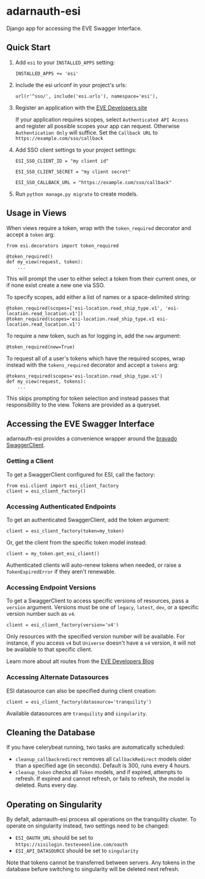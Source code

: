 # adarnauth-esi
Django app for accessing the EVE Swagger Interface.

## Quick Start

1. Add `esi` to your `INSTALLED_APPS` setting:

   `INSTALLED_APPS += 'esi'`

2. Include the esi urlconf in your project's urls:

    `url(r'^sso/', include('esi.urls'), namespace='esi'),`

3. Register an application with the [EVE Developers site](https://developers.eveonline.com/applications)

    If your application requires scopes, select `Authenticated API Access` and register all possible scopes your app can request. Otherwise `Authentication Only` will suffice.
    Set the `Callback URL` to `https://example.com/sso/callback`

4. Add SSO client settings to your project settings:

    `ESI_SSO_CLIENT_ID = "my client id"`
    
    `ESI_SSO_CLIENT_SECRET = "my client secret"`
    
    `ESI_SSO_CALLBACK_URL = "https://example.com/sso/callback"`
    

5. Run `python manage.py migrate` to create models.

## Usage in Views

When views require a token, wrap with the `token_required` decorator and accept a `token` arg:

    from esi.decorators import token_required

    @token_required()
    def my_view(request, token):
        ...

This will prompt the user to either select a token from their current ones, or if none exist create a new one via SSO.

To specify scopes, add either a list of names or a space-delimited string:

    @token_required(scopes=['esi-location.read_ship_type.v1', 'esi-location.read_location.v1'])
    @token_required(scopes='esi-location.read_ship_type.v1 esi-location.read_location.v1')

To require a new token, such as for logging in, add the `new` argument:

    @token_required(new=True)

To request all of a user's tokens which have the required scopes, wrap instead with the `tokens_required` decorator and accept a `tokens` arg:

    @tokens_required(scopes='esi-location.read_ship_type.v1')
    def my_view(request, tokens):
        ...

This skips prompting for token selection and instead passes that responsibility to the view. Tokens are provided as a queryset.

## Accessing the EVE Swagger Interface

adarnauth-esi provides a convenience wrapper around the [bravado SwaggerClient](https://github.com/Yelp/bravado).

### Getting a Client

To get a SwaggerClient configured for ESI, call the factory:

    from esi.client import esi_client_factory
    client = esi_client_factory()

### Accessing Authenticated Endpoints
 
To get an authenticated SwaggerClient, add the token argument:

    client = esi_client_factory(token=my_token)

Or, get the client from the specific token model instead:

    client = my_token.get_esi_client()
Authenticated clients will auto-renew tokens when needed, or raise a `TokenExpiredError` if they aren't renewable.

### Accessing Endpoint Versions

To get a SwaggerClient to access specific versions of resources, pass a `version` argument. Versions must be one of `legacy`, `latest`, `dev`, or a specific version number such as `v4`.

    client = esi_client_factory(version='v4')

Only resources with the specified version number will be available. For instance, if you access `v4` but `Universe` doesn't have a `v4` version, it will not be available to that specific client.

Learn more about alt routes from the [EVE Developers Blog](https://developers.eveonline.com/blog/article/breaking-changes-and-you)

### Accessing Alternate Datasources
 
ESI datasource can also be specified during client creation:
 
    client = esi_client_factory(datasource='tranquility')
 
Available datasources are `tranquility` and `singularity`.

## Cleaning the Database

If you have celerybeat running, two tasks are automatically scheduled:
 - `cleanup_callbackredirect` removes all `CallbackRedirect` models older than a specified age (in seconds). Default is 300, runs every 4 hours.
 - `cleanup_token` checks all `Token` models, and if expired, attempts to refresh. If expired and cannot refresh, or fails to refresh, the model is deleted. Runs every day.

## Operating on Singularity
 By defalt, adarnauth-esi process all operations on the tranquility cluster. To operate on singularity instead, two settings need to be changed:
  - `ESI_OAUTH_URL` should be set to `https://sisilogin.testeveonline.com/oauth`
  - `ESI_API_DATASOURCE` should be set to `singularity`
  
  Note that tokens cannot be transferred between servers. Any tokens in the database befure switching to singularity will be deleted next refresh.
